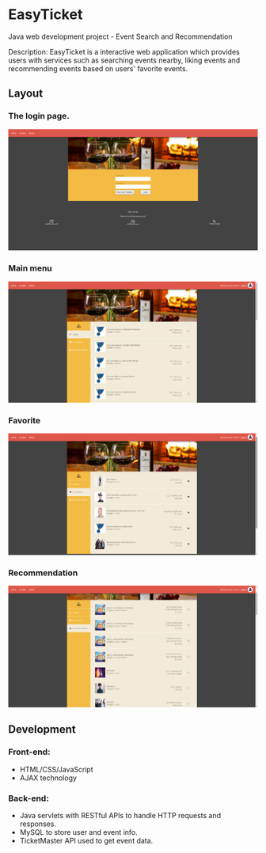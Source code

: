 # EasyTicket
Java web development project - Event Search and Recommendation

Description: EasyTicket is a interactive web application which provides users with services such as searching events nearby, liking events and recommending events based on users' favorite events. 


## Layout

### The login page.
![Login Page](https://github.com/beatboxhxl/EasyTicket/blob/master/LoginPage.png)

### Main menu
![NearBy page](https://github.com/beatboxhxl/EasyTicket/blob/master/NearBypage.png)

### Favorite
![Favorite Page](https://github.com/beatboxhxl/EasyTicket/blob/master/FavoritePage.png)

### Recommendation
![Recommendation page](https://github.com/beatboxhxl/EasyTicket/blob/master/RecommendationPage.png)


## Development

### Front-end:
* HTML/CSS/JavaScript
* AJAX technology
### Back-end:
* Java servlets with RESTful APIs to handle HTTP requests and responses.
* MySQL to store user and event info.
* TicketMaster API used to get event data.

